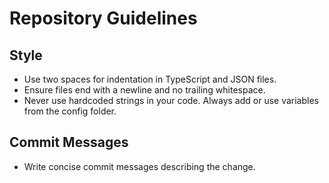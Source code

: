 # Repository Guidelines

## Style
- Use two spaces for indentation in TypeScript and JSON files.
- Ensure files end with a newline and no trailing whitespace.
- Never use hardcoded strings in your code. Always add or use variables from the config folder.

## Commit Messages
- Write concise commit messages describing the change.
